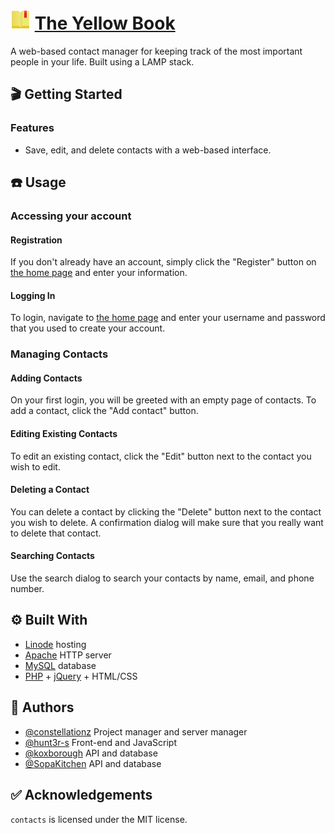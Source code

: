 # ![](./images/yellowbook32.png "The Yellow Book logo") [The Yellow Book](https://theyellowbookcop4331.com/)
A web-based contact manager for keeping track of the most important people in your life. Built using a LAMP stack.
## 🎬 Getting Started
### Features
- Save, edit, and delete contacts with a web-based interface.
## ☎️ Usage
### Accessing your account
#### Registration
If you don't already have an account, simply click the "Register" button on [the home page](https://theyellowbookcop4331.com/) and enter your information.
#### Logging In
To login, navigate to [the home page](https://theyellowbookcop4331.com/) and enter your username and password that you used to create your account.
### Managing Contacts 
#### Adding Contacts
On your first login, you will be greeted with an empty page of contacts. To add a contact, click the "Add contact" button.
#### Editing Existing Contacts
To edit an existing contact, click the "Edit" button next to the contact you wish to edit.
#### Deleting a Contact
You can delete a contact by clicking the "Delete" button next to the contact you wish to delete. A confirmation dialog will make sure that you really want to delete that contact.
#### Searching Contacts
Use the search dialog to search your contacts by name, email, and phone number.
## ⚙️ Built With
- [Linode](https://www.linode.com/) hosting
- [Apache](https://httpd.apache.org/) HTTP server
- [MySQL](https://www.mysql.com/) database
- [PHP](https://www.php.net/) + [jQuery](https://jquery.com/) + HTML/CSS
## 📝 Authors
- [@constellationz](https://github.com/constellationz) Project manager and server manager
- [@hunt3r-s](https://github.com/hunt3r-s) Front-end and JavaScript
- [@koxborough](https://github.com/koxborough) API and database
- [@SopaKitchen](https://github.com/SopaKitchen) API and database

## ✅ Acknowledgements
`contacts` is licensed under the MIT license.